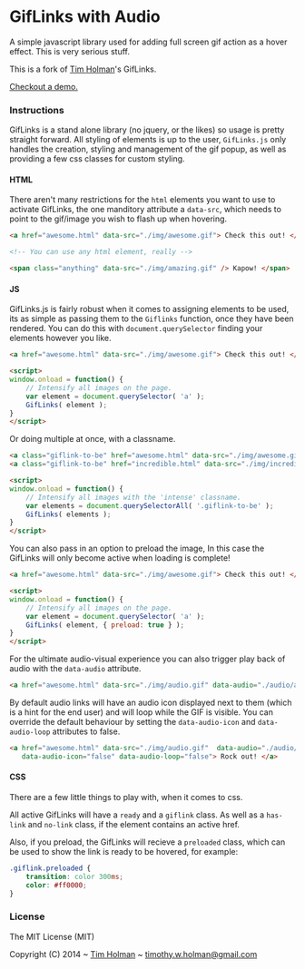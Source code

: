 # GifLinks with Audio

A simple javascript library used for adding full screen gif action as a hover effect. This is very serious stuff.

This is a fork of [Tim Holman](http://tholman.com)'s GifLinks.

[Checkout a demo.](http://iaincollins.com/giflinks)


### Instructions

GifLinks is a stand alone library (no jquery, or the likes) so usage is pretty straight forward. All styling of elements is up to the user, `GifLinks.js` only handles the creation, styling and management of the gif popup, as well as providing a few css classes for custom styling.

#### HTML

There aren't many restrictions for the `html` elements you want to use to activate GifLinks, the one manditory attribute a `data-src`, which needs to point to the gif/image you wish to flash up when hovering.

```html
<a href="awesome.html" data-src="./img/awesome.gif"> Check this out! </a>

<!-- You can use any html element, really -->

<span class="anything" data-src="./img/amazing.gif" /> Kapow! </span>
```

#### JS

GifLinks.js is fairly robust when it comes to assigning elements to be used, its as simple as passing them to the ```Giflinks``` function, once they have been rendered. You can do this with `document.querySelector` finding your elements however you like.

```html
<a href="awesome.html" data-src="./img/awesome.gif"> Check this out! </a>

<script>
window.onload = function() {
	// Intensify all images on the page.
    var element = document.querySelector( 'a' );
	GifLinks( element );
}
</script>
```

Or doing multiple at once, with a classname.

```html
<a class="giflink-to-be" href="awesome.html" data-src="./img/awesome.gif"> Check this out! </a>
<a class="giflink-to-be" href="incredible.html" data-src="./img/incredible.gif"> Just Incredible! </a>

<script>
window.onload = function() {
	// Intensify all images with the 'intense' classname.
    var elements = document.querySelectorAll( '.giflink-to-be' );
	GifLinks( elements );
}
</script>
```

You can also pass in an option to preload the image, In this case the GifLinks will only become active when loading is complete!

```html
<a href="awesome.html" data-src="./img/awesome.gif"> Check this out! </a>

<script>
window.onload = function() {
	// Intensify all images on the page.
    var element = document.querySelector( 'a' );
	GifLinks( element, { preload: true } );
}
</script>
```

For the ultimate audio-visual experience you can also trigger play back of audio with the `data-audio` attribute.

```html
<a href="awesome.html" data-src="./img/audio.gif" data-audio="./audio/audio.mp3"> Rock out! </a>
```

By default audio links will have an audio icon displayed next to them (which is a hint for the end user) and will loop while the GIF is visible. You can override the default behaviour by setting the `data-audio-icon` and `data-audio-loop` attributes to false.

```html
<a href="awesome.html" data-src="./img/audio.gif"  data-audio="./audio/audio.mp3"
   data-audio-icon="false" data-audio-loop="false"> Rock out! </a>
```

#### CSS
There are a few little things to play with, when it comes to css.

All active GifLinks will have a `ready` and a `giflink` class. As well as a `has-link` and `no-link` class, if the element contains an active href.

Also, if you preload, the GifLinks will recieve a `preloaded` class, which can be used to show the link is ready to be hovered, for example:

```css
.giflink.preloaded {
	transition: color 300ms;
	color: #ff0000;
}
```

### License

The MIT License (MIT)

Copyright (C) 2014 ~ [Tim Holman](http://tholman.com) ~ timothy.w.holman@gmail.com
